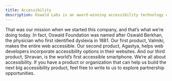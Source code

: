 ```yaml
---
title: Accessibility
description: Oswald Labs is an award-winning accessibility technology company, and our values focus on accessibility and building inclusive, disabled-friendly products.
---
```


That was our mission when we started this company, and that’s what we’re doing today. In fact, Oswald Foundation was named after Oswald Berkhan, the physician who first identified dyslexia in 1881. Our first product, Valmiki, makes the entire web accessible. Our second product, Agastya, helps web developers incorporate accessibility options in their websites. And our third product, Shravan, is the world’s first accessible smartphone. We’re all about accessibility. If you have a product or organization that can help us build the next big accessibility product, feel free to write to us to explore partnership opportunities.
